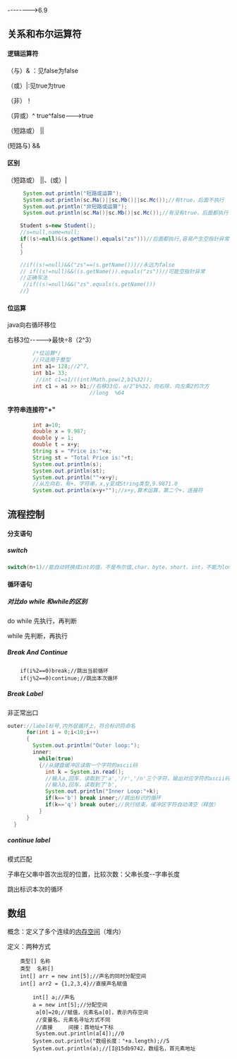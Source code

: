 -------->6.9

## 关系和布尔运算符

#### 逻辑运算符

（与）& ：见false为false

（或）|:见true为true

（非）！

（异或）^       true^false--->true  

（短路或） ||

(短路与)  &&

#### 区别

（短路或） ||、(或）|

~~~java
	 System.out.println("短路或运算");
     System.out.println(sc.Ma()||sc.Mb()||sc.Mc());//有true，后面不执行
     System.out.println("非短路或运算");
     System.out.println(sc.Ma()|sc.Mb()|sc.Mc());//有没有true，后面都执行
~~~

~~~java
	Student s=new Student();
	//s=null,name=null;
	if((s!=null)&(s.getName().equals("zs")))//后面都执行,容易产生空指针异常
	{
	}
~~~

~~~java
	//if((s!=null)&&("zs"==(s.getName()))//永远为false
	// if((s!=null)&&((s.getName()).equals("zs"))//可能空指针异常
 	//正确写法
	 //if((s!=null)&&("zs".equals(s.getName()))
	//}
~~~

#### 位运算

java向右循环移位

右移3位----->最快÷8（2^3）

~~~java
		/*位运算*/
		//只适用于整型
        int a1= 128;//2^7,
        int b1= 33; 
         //int c1=a1/((int)Math.pow(2,b1%32));
		int c1 = a1 >> b1;//右移33位，a/2^b%32，向右除、向左乘2的次方
                          //long  %64
~~~

#### 字符串连接符"+"

~~~java
		int a=10;
		double x = 9.987;
		double y = 1;
		double t = x+y;
		String s = "Price is:"+x;
		String st = "Total Price is:"+t;
		System.out.println(s);
		System.out.println(st);
		System.out.println(""+x+y);
		//从左向右，有+、字符串，x,y变成String类型,9.9871.0
		System.out.println(x+y+"");//x+y,算术运算，第二个+，连接符
~~~

## 流程控制

#### 分支语句

##### switch

~~~java
switch(n+1)//能自动转换成int的值，不是布尔值,char、byte、short、int，不能为long
~~~

#### 循环语句

##### 对比do while 和while的区别

do while     先执行，再判断

while         先判断，再执行

##### Break   And     Continue

~~~
	if(i%2==0)break;//跳出当前循环
	if(j%2==0)continue;//跳出本次循环
~~~

##### Break     Label

非正常出口

~~~java
outer://label标号,内外层循环上，符合标识符命名
      for(int i = 0;i<10;i++)
      {
        System.out.println("Outer loop:");
        inner:
          while(true)
          {//从键盘缓冲区读取一个字符的ascii码
            int k = System.in.read();
			//输入a,回车，读取到了'a','/r','/n'三个字符，输出对应字符的ascii码
			//输入b,回车，读取到了'b',
            System.out.println("Inner Loop:"+k);
            if(k=='b') break inner;//跳出标识的循环
            if(k=='q') break outer;//执行结束，缓冲区字符自动清空（释放）
          }
      }        
  }
~~~

##### continue  label

模式匹配

子串在父串中首次出现的位置，比较次数：父串长度--字串长度

跳出标识本次的循环

## 数组

概念：定义了多个连续的<u>内存空间</u>（堆内）

定义：两种方式

~~~
	类型[] 名称
	类型  名称[]
	int[] arr = new int[5];//声名的同时分配空间
	int[] arr2 = {1,2,3,4}//直接声名赋值
~~~

~~~
		int[] a;//声名
	    a = new int[5];//分配空间
	     a[0]=20;//赋值，元素名a[0]，表示内存空间
		 //变量名、元素名寻址方式不同
		 //直接     间接：首地址+下标
		 System.out.println(a[4]);//0
		System.out.println("数组长度："+a.length);//5
		System.out.println(a);//[I@15db9742，数组名，首元素地址
~~~




